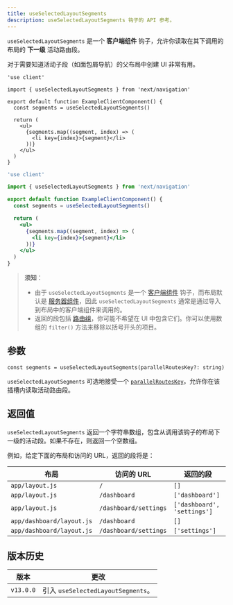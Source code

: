 ```yaml
---
title: useSelectedLayoutSegments
description: useSelectedLayoutSegments 钩子的 API 参考。
---
```


`useSelectedLayoutSegments` 是一个 **客户端组件** 钩子，允许你读取在其下调用的布局的 **下一级** 活动路由段。

对于需要知道活动子段（如面包屑导航）的父布局中创建 UI 非常有用。

```tsx filename="app/example-client-component.tsx" switcher
'use client'

import { useSelectedLayoutSegments } from 'next/navigation'

export default function ExampleClientComponent() {
  const segments = useSelectedLayoutSegments()

  return (
    <ul>
      {segments.map((segment, index) => (
        <li key={index}>{segment}</li>
      ))}
    </ul>
  )
}
```

```jsx filename="app/example-client-component.js" switcher
'use client'

import { useSelectedLayoutSegments } from 'next/navigation'

export default function ExampleClientComponent() {
  const segments = useSelectedLayoutSegments()

  return (
    <ul>
      {segments.map((segment, index) => (
        <li key={index}>{segment}</li>
      ))}
    </ul>
  )
}
```

> **须知**：
>
> - 由于 `useSelectedLayoutSegments` 是一个 [客户端组件](/docs/app/building-your-application/rendering/client-components) 钩子，而布局默认是 [服务器组件](/docs/app/building-your-application/rendering/server-components)，因此 `useSelectedLayoutSegments` 通常是通过导入到布局中的客户端组件来调用的。
> - 返回的段包括 [路由组](/docs/app/building-your-application/routing/route-groups)，你可能不希望在 UI 中包含它们。你可以使用数组的 `filter()` 方法来移除以括号开头的项目。

## 参数

```tsx
const segments = useSelectedLayoutSegments(parallelRoutesKey?: string)
```

`useSelectedLayoutSegments` 可选地接受一个 [`parallelRoutesKey`](/docs/app/building-your-application/routing/parallel-routes#useselectedlayoutsegments)，允许你在该插槽内读取活动路由段。

## 返回值

`useSelectedLayoutSegments` 返回一个字符串数组，包含从调用该钩子的布局下一级的活动段。如果不存在，则返回一个空数组。

例如，给定下面的布局和访问的 URL，返回的段将是：

| 布局                    | 访问的 URL           | 返回的段                       |
| ------------------------- | --------------------- | ------------------------------ |
| `app/layout.js`           | `/`                   | `[]`                           |
| `app/layout.js`           | `/dashboard`          | `['dashboard']`                |
| `app/layout.js`           | `/dashboard/settings` | `['dashboard', 'settings']`    |
| `app/dashboard/layout.js` | `/dashboard`          | `[]`                           |
| `app/dashboard/layout.js` | `/dashboard/settings` | `['settings']`                 |

## 版本历史

| 版本   | 更改                                  |
| --------- | ------------------------------------ |
| `v13.0.0` | 引入 `useSelectedLayoutSegments`。 |